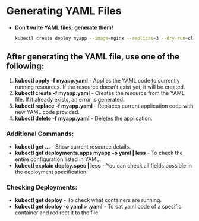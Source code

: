 # Generating YAML Files

- **Don't write YAML files; generate them!** 
  ```bash
  kubectl create deploy myapp --image=nginx --replicas=3 --dry-run=client -o yaml > myapp.yaml
  ```

## After generating the YAML file, use one of the following:

1. **kubectl apply -f myapp.yaml** - Applies the YAML code to currently running resources. If the resource doesn't exist yet, it will be created.
2. **kubectl create -f myapp.yaml** - Creates the resource from the YAML file. If it already exists, an error is generated.
3. **kubectl replace -f myapp.yaml** - Replaces current application code with new YAML code provided.
4. **kubectl delete -f myapp.yaml** - Deletes the application.

### Additional Commands:

- **kubectl get ...** - Show current resource details.
- **kubectl get deployments.apps myapp -o yaml | less** - To check the entire configuration listed in YAML.
- **kubectl explain deploy.spec | less** - You can check all fields possible in the deployment specification.

### Checking Deployments:

- **kubectl get deploy** - To check what containers are running.
- **kubectl get deploy <container> -o yaml > <container>.yaml** - To cat yaml code of a specific container and redirect it to the file.
